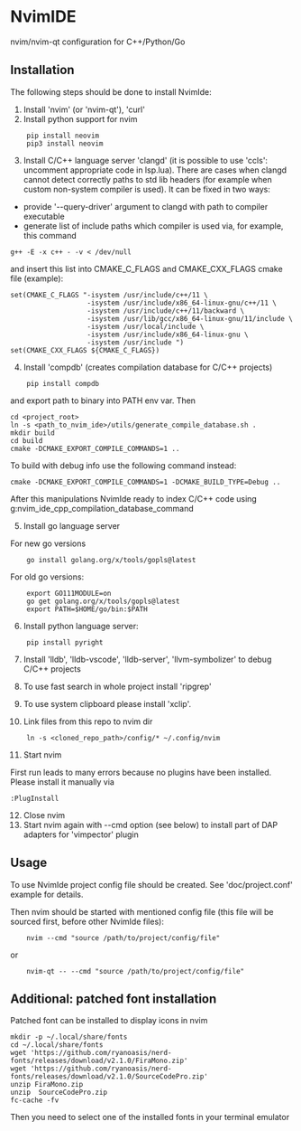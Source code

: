 # NvimIDE
nvim/nvim-qt configuration for C++/Python/Go

## Installation
The following steps should be done to install NvimIde:
1) Install 'nvim' (or 'nvim-qt'), 'curl'
2) Install python support for nvim
```
    pip install neovim
    pip3 install neovim
```
3) Install C/C++ language server 'clangd' (it is possible to use 'ccls': uncomment appropriate code in lsp.lua).
There are cases when clangd cannot detect correctly paths to std lib headers (for example when custom non-system compiler is used).
It can be fixed in two ways:
 - provide '--query-driver' argument to clangd with path to compiler executable
 - generate list of include paths which compiler is used via, for example, this command
```
g++ -E -x c++ - -v < /dev/null
```
and insert this list into CMAKE_C_FLAGS and CMAKE_CXX_FLAGS cmake file (example):
```
set(CMAKE_C_FLAGS "-isystem /usr/include/c++/11 \
                   -isystem /usr/include/x86_64-linux-gnu/c++/11 \
                   -isystem /usr/include/c++/11/backward \
                   -isystem /usr/lib/gcc/x86_64-linux-gnu/11/include \
                   -isystem /usr/local/include \
                   -isystem /usr/include/x86_64-linux-gnu \
                   -isystem /usr/include ")
set(CMAKE_CXX_FLAGS ${CMAKE_C_FLAGS})
```

4) Install 'compdb' (creates compilation database for C/C++ projects)
```
    pip install compdb
```
and export path to binary into PATH env var.
Then
```
cd <project_root>
ln -s <path_to_nvim_ide>/utils/generate_compile_database.sh .
mkdir build
cd build
cmake -DCMAKE_EXPORT_COMPILE_COMMANDS=1 ..
```
To build with debug info use the following command instead:
```
cmake -DCMAKE_EXPORT_COMPILE_COMMANDS=1 -DCMAKE_BUILD_TYPE=Debug ..
```
After this manipulations NvimIde ready to index C/C++ code using g:nvim_ide_cpp_compilation_database_command

5) Install go language server

For new go versions
```
    go install golang.org/x/tools/gopls@latest
```
For old go versions:
```
    export GO111MODULE=on
    go get golang.org/x/tools/gopls@latest
    export PATH=$HOME/go/bin:$PATH
```
6) Install python language server:
```
    pip install pyright
```
7) Install 'lldb', 'lldb-vscode', 'lldb-server', 'llvm-symbolizer' to debug C/C++ projects
8) To use fast search in whole project install 'ripgrep'
9) To use system clipboard please install 'xclip'.

10) Link files from this repo to nvim dir
```
    ln -s <cloned_repo_path>/config/* ~/.config/nvim
```
11) Start nvim

First run leads to many errors because no plugins have been installed.
Please install it manually via
```
:PlugInstall
```
12) Close nvim
13) Start nvim again with --cmd option (see below) to install part of DAP adapters for 'vimpector' plugin

## Usage
To use NvimIde project config file should be created. See 'doc/project.conf' example for details.

Then nvim should be started with mentioned config file (this file will be sourced first, before other NvimIde files):
```
    nvim --cmd "source /path/to/project/config/file"
```
or
```
    nvim-qt -- --cmd "source /path/to/project/config/file"
```

## Additional: patched font installation
Patched font can be installed to display icons in nvim
```
mkdir -p ~/.local/share/fonts
cd ~/.local/share/fonts
wget 'https://github.com/ryanoasis/nerd-fonts/releases/download/v2.1.0/FiraMono.zip'
wget 'https://github.com/ryanoasis/nerd-fonts/releases/download/v2.1.0/SourceCodePro.zip'
unzip FiraMono.zip
unzip  SourceCodePro.zip
fc-cache -fv
```
Then you need to select one of the installed fonts in your terminal emulator

